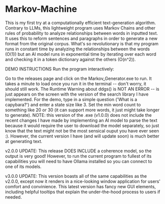 # Markov-Machine
This is my first try at a computationally efficient text-generation algorithm. Contrary to LLMs, this lightweight program uses Markov Chains and other rules of probability to analyze relationships between words in inputted text. It uses this to reform sentences and paragraphs in order to generate a new format from the original corpus. What's so revolutionary is that my program runs in constant time by analyzing the relationships between the words (O(1)) but an AI model runs in exponential time by iterating over each word and checking it in a token dictionary against the others (O(n^2)).

DEMO INSTRUCTIONS
Run the program interactively:

Go to the releases page and click on the Markov_Generator.exe to run. It takes a minute to load once you run it in the terminal -- don't worry, it should still work.
The Runtime Warning about ddgs() is NOT AN ERROR -- is just appears on the screen with the version of the search library I have implemented. For the demo, type in a simple question ('What is a capybara?') and enter a state size like 3. Set the min word count to something like 20 or 30 (it can support more words, it just might take longer to generate). NOTE: this version of the .exe (v1.0.0) does not include the recent changes I have made by implementing an AI model to parse the text because it would require the user to download the model separately, so just know that the text might not be the most sensical ouput you have ever seen :). However, the current version I have (and will update soon) is much better at generating text.

v2.0.0 UPDATE: This release DOES INCLUDE a coherence model, so the output is very good! However, to run the current program to fullest of its capabilities you will need to have Ollama installed so you can connect to one of its models.

v3.0.0 UPDATE: This version boasts all of the same capabilities as the v2.0.0, except now it renders in a nice-looking window application for users' comfort and convinience. This latest version has fancy new GUI elements, including helpful tooltips that explain the under-the-hood process to users if needed.
